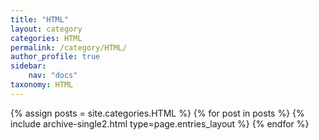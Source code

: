 ```yaml
---
title: "HTML"
layout: category
categories: HTML
permalink: /category/HTML/
author_profile: true
sidebar:
    nav: "docs"
taxonomy: HTML
---
```


{% assign posts = site.categories.HTML %}
{% for post in posts %} {% include archive-single2.html type=page.entries_layout %} {% endfor %}